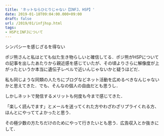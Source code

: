 ```yaml
---
title: 'ネットならひとりじゃない【INFJ、HSP】'
date: 2019-01-18T09:04:00.000+09:00
draft: false
url: /2019/01/infjhsp.html
tags: 
- HSPとINFJについて
---
```


シンパシーを感じざるを得ない

ポジ熊さんと私はとても似た生き物らしいと確信してる．ポジ熊がHSPについての記事を出したあたりから親近感を感じていたが、その頃よりさらに解像度が上がったというか本当に遺伝子レベルで近いんじゃないかと疑うほどだ．

私も同じような同類の人たちにブログなどネット活動を広めるべきなんじゃないかと思えてきた．でも、そんなの個人の自由だとも思うし．

しかしネットで発信するメリットも何度も今まで感じてきた．

「楽しく読んでます」とメールを送ってくれた方やわざわざリプライくれる方、ほんとにやっててよかったと思う．

その極少数の方たちだけのためにやって行きたいとも思う．広告収入とか抜きにして．